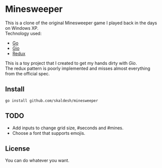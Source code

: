 # Minesweeper
This is a clone of the original Minesweeper game I played back in the days on Windows XP.  
Technology used:  
- [Go](https://go.dev/)
- [Gio](https://gioui.org/)
- [Redux](https://redux.js.org/)

This is a toy project that I created to get my hands dirty with *Gio*.  
The redux pattern is poorly implemented and misses almost everything from the official spec.  

## Install
`go install github.com/skaldesh/minesweeper`

## TODO
- Add inputs to change grid size, #seconds and #mines.
- Choose a font that supports emojis.  

## License  
You can do whatever you want.